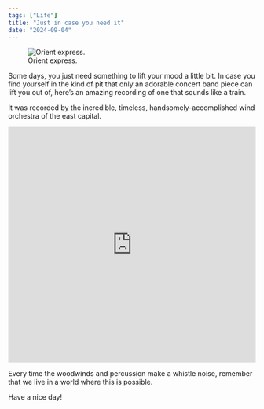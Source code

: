 ```yaml
---
tags: ["Life"]
title: "Just in case you need it"
date: "2024-09-04"
---
```


<figure><img src="/posts/just_in_case_you_need_it/orient_express.jpg" alt="Orient express.">
  <figcaption>Orient express.</figcaption></figure>

Some days, you just need something to lift your mood a little bit. In case you find yourself in the kind of pit that only an adorable concert band piece can lift you out of, here’s an amazing recording of one that sounds like a train.

<!--more-->

It was recorded by the incredible, timeless, handsomely-accomplished wind orchestra of the east capital.

<iframe width="100%" height="480" src="https://www.youtube.com/embed/ETEdRMj5KXY?si=Gu4kj9KATYe_qYaF" title="YouTube video player" frameborder="0" allow="accelerometer; autoplay; clipboard-write; encrypted-media; gyroscope; picture-in-picture; web-share" referrerpolicy="strict-origin-when-cross-origin" allowfullscreen></iframe>

Every time the woodwinds and percussion make a whistle noise, remember that we live in a world where this is possible.

Have a nice day!
